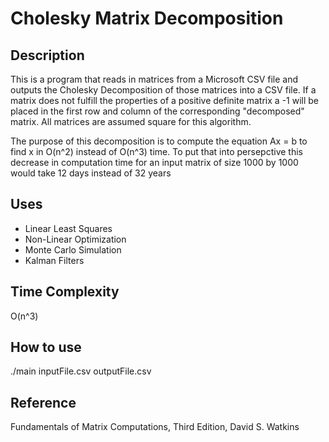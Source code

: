 # Cholesky Matrix Decomposition

## Description
This is a program that reads in matrices from a Microsoft CSV file 
and outputs the Cholesky Decomposition of those matrices into a CSV file.
 If a matrix does not fulfill
 the properties of a positive definite matrix a -1 will be placed in the first
 row and column of the corresponding "decomposed" matrix.
 All matrices are assumed square for this algorithm.

The purpose of this decomposition is to compute the equation Ax = b to find x
 in O(n^2) instead of O(n^3) time. To put that into persepctive this decrease in
 computation time for an input matrix of size 1000 by 1000 would take 12 days 
 instead of 32 years
 
## Uses
* Linear Least Squares
* Non-Linear Optimization
* Monte Carlo Simulation
* Kalman Filters

## Time Complexity
O(n^3)

## How to use
./main inputFile.csv outputFile.csv

## Reference
Fundamentals of Matrix Computations,
Third Edition,
David S. Watkins
